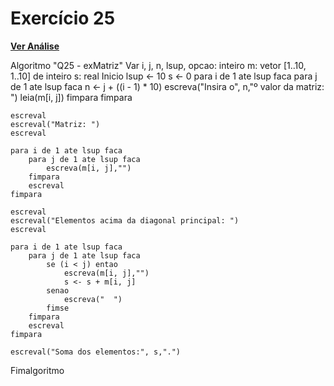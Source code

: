 # Exercício 25

[**Ver Análise**](Analise25.md)

Algoritmo "Q25 - exMatriz"
Var
    i, j, n, lsup, opcao: inteiro
    m: vetor [1..10, 1..10] de inteiro
    s: real
Inicio
    lsup <- 10
    s <- 0
    para i de 1 ate lsup faca
        para j de 1 ate lsup faca
            n <- j + ((i - 1) * 10)
            escreva("Insira o", n,"º valor da matriz: ")
            leia(m[i, j])
        fimpara
    fimpara
    
    escreval
    escreval("Matriz: ")
    escreval
    
    para i de 1 ate lsup faca
        para j de 1 ate lsup faca
            escreva(m[i, j],"")
        fimpara
        escreval
    fimpara
    
    escreval
    escreval("Elementos acima da diagonal principal: ")
    escreval
    
    para i de 1 ate lsup faca
        para j de 1 ate lsup faca
            se (i < j) entao
                escreva(m[i, j],"")
                s <- s + m[i, j]
            senao
                escreva("  ")
            fimse
        fimpara
        escreval
    fimpara
    
    escreval("Soma dos elementos:", s,".")
Fimalgoritmo
